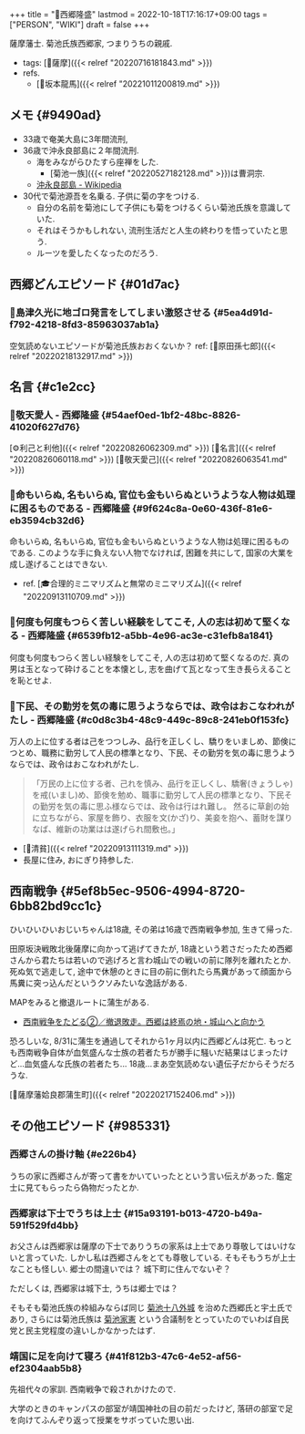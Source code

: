 +++
title = "📝西郷隆盛"
lastmod = 2022-10-18T17:16:17+09:00
tags = ["PERSON", "WIKI"]
draft = false
+++

薩摩藩士. 菊池氏族西郷家, つまりうちの親戚.

-   tags: [📝薩摩]({{< relref "20220716181843.md" >}})
-   refs.
    -   [📝坂本龍馬]({{< relref "20221011200819.md" >}})


## メモ {#9490ad}

-   33歳で奄美大島に3年間流刑,
-   36歳で沖永良部島に２年間流刑.
    -   海をみながらひたすら座禅をした.
        -   [菊池一族]({{< relref "20220527182128.md" >}})は曹洞宗.
    -   [沖永良部島 - Wikipedia](https://ja.wikipedia.org/wiki/%E6%B2%96%E6%B0%B8%E8%89%AF%E9%83%A8%E5%B3%B6)
-   30代で菊池源吾を名乗る. 子供に菊の字をつける.
    -   自分の名前を菊池にして子供にも菊をつけるくらい菊池氏族を意識していた.
    -   それはそうかもしれない, 流刑生活だと人生の終わりを悟っていたと思う.
    -   ルーツを愛したくなったのだろう.


## 西郷どんエピソード {#01d7ac}


### 📗島津久光に地ゴロ発言をしてしまい激怒させる {#5ea4d91d-f792-4218-8fd3-85963037ab1a}

空気読めないエピソードが菊池氏族おおくないか？ ref: [📝原田孫七郎]({{< relref "20220218132917.md" >}})


## 名言 {#c1e2cc}


### 📜敬天愛人 - 西郷隆盛 {#54aef0ed-1bf2-48bc-8826-41020f627d76}

[⚙利己と利他]({{< relref "20220826062309.md" >}}) [🔖名言]({{< relref "20220826060118.md" >}}) [🦊敬天愛己]({{< relref "20220826063541.md" >}})


### 📜命もいらぬ, 名もいらぬ, 官位も金もいらぬというような人物は処理に困るものである - 西郷隆盛 {#9f624c8a-0e60-436f-81e6-eb3594cb32d6}

命もいらぬ, 名もいらぬ, 官位も金もいらぬというような人物は処理に困るものである. このような手に負えない人物でなければ, 困難を共にして, 国家の大業を成し遂げることはできない.

-   ref. [🎓合理的ミニマリズムと無常のミニマリズム]({{< relref "20220913110709.md" >}})


### 📜何度も何度もつらく苦しい経験をしてこそ, 人の志は初めて堅くなる - 西郷隆盛 {#6539fb12-a5bb-4e96-ac3e-c31efb8a1841}

何度も何度もつらく苦しい経験をしてこそ, 人の志は初めて堅くなるのだ. 真の男は玉となって砕けることを本懐とし, 志を曲げて瓦となって生き長らえることを恥とせよ.


### 📜下民、その勤労を気の毒に思うようならでは、政令はおこなわれがたし - 西郷隆盛 {#c0d8c3b4-48c9-449c-89c8-241eb0f153fc}

万人の上に位する者は己をつつしみ、品行を正しくし、驕りをいましめ、節倹につとめ、職務に勤労して人民の標準となり、下民、その勤労を気の毒に思うようならでは、政令はおこなわれがたし.

> 「万民の上に位する者、己れを慎み、品行を正しくし、驕奢(きょうしゃ)を戒(いまし)め、節倹を勉め、職事に勤労して人民の標準となり、下民その勤労を気の毒に思ふ様ならでは、政令は行はれ難し。 然るに草創の始に立ちながら、家屋を飾り、衣服を文(かざ)り、美妾を抱へ、蓄財を謀りなば、維新の功業はは遂げられ間敷也。」

-   [🔖清貧]({{< relref "20220913111319.md" >}})
-   長屋に住み, おにぎり持参した.


## 西南戦争 {#5ef8b5ec-9506-4994-8720-6bb82bd9cc1c}

ひいひいひいおじいちゃんは18歳, その弟は16歳で西南戦争参加, 生きて帰った.

田原坂決戦敗北後薩摩に向かって逃げてきたが, 18歳という若さだったため西郷さんから君たちは若いので逃げろと言わ城山での戦いの前に隊列を離れたとか. 死ぬ気で逃走して, 途中で休憩のときに目の前に倒れたら馬糞があって顔面から馬糞に突っ込んだというクソみたいな逸話がある.

MAPをみると撤退ルートに蒲生がある.

-   [西南戦争をたどる②／撤退敗走。西郷は終焉の地・城山へと向かう](https://felia.373news.com/145230/)

恐ろしいな, 8/31に蒲生を通過してそれから1ヶ月以内に西郷どんは死亡. もっとも西南戦争自体が血気盛んな士族の若者たちが勝手に騒いだ結果はじまったけど...血気盛んな氏族の若者たち... 18歳...まあ空気読めない遺伝子だからそうだろうな.

[📝薩摩藩姶良郡蒲生町]({{< relref "20220217152406.md" >}})


## その他エピソード {#985331}


### 西郷さんの掛け軸 {#e226b4}

うちの家に西郷さんが寄って書をかいていったとという言い伝えがあった. 鑑定士に見てもらったら偽物だったとか.


### 西郷家は下士でうちは上士 {#15a93191-b013-4720-b49a-591f529fd4bb}

お父さんは西郷家は薩摩の下士でありうちの家系は上士であり尊敬してはいけないと言っていた. しかし私は西郷さんをとても尊敬している. そもそもうちが上士なことも怪しい. 郷士の間違いでは？ 城下町に住んでないぞ？

ただしくは, 西郷家は城下士, うちは郷士では？

そもそも菊池氏族の枠組みならば同じ [菊池十八外城](https://ja.wikipedia.org/wiki/%E8%8F%8A%E6%B1%A0%E5%8D%81%E5%85%AB%E5%A4%96%E5%9F%8E) を治めた西郷氏と宇土氏であり, さらには菊池氏族は [菊池家憲](https://www.city.kikuchi.lg.jp/ichizoku/q/aview/102/2011.html) という合議制をとっていたのでいわば自民党と民主党程度の違いしかなかったはず.


### 靖国に足を向けて寝ろ {#41f812b3-47c6-4e52-af56-ef2304aab5b8}

先祖代々の家訓. 西南戦争で殺されかけたので.

大学のときのキャンパスの部室が靖国神社の目の前だったけど, 落研の部室で足を向けてふんぞり返って授業をサボっていた思い出.
